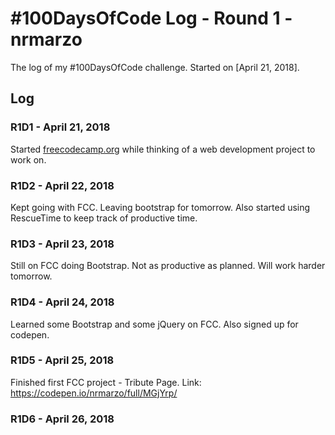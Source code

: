 # #100DaysOfCode Log - Round 1 - nrmarzo

The log of my #100DaysOfCode challenge. Started on [April 21, 2018].

## Log

### R1D1 - April 21, 2018
Started [freecodecamp.org](https://www.freecodecamp.org/) while thinking of a web development project to work on. 

### R1D2 - April 22, 2018
Kept going with FCC. Leaving bootstrap for tomorrow. Also started using RescueTime to keep track of productive time.

### R1D3 - April 23, 2018
Still on FCC doing Bootstrap. Not as productive as planned. Will work harder tomorrow. 

### R1D4 - April 24, 2018
Learned some Bootstrap and some jQuery on FCC. Also signed up for codepen. 

### R1D5 - April 25, 2018
Finished first FCC project - Tribute Page. 
Link: https://codepen.io/nrmarzo/full/MGjYrp/

### R1D6 - April 26, 2018
